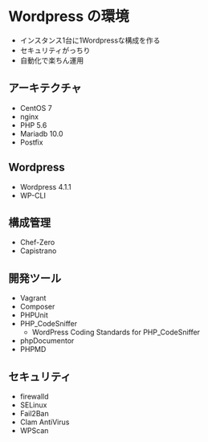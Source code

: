Wordpress の環境
=====================

- インスタンス1台に1Wordpressな構成を作る
- セキュリティがっちり
- 自動化で楽ちん運用

アーキテクチャ
------------

- CentOS 7
- nginx
- PHP 5.6
- Mariadb 10.0
- Postfix

Wordpress
---------

- Wordpress 4.1.1
- WP-CLI

構成管理
-------

- Chef-Zero
- Capistrano

開発ツール
--------

- Vagrant
- Composer
- PHPUnit
- PHP_CodeSniffer
  - WordPress Coding Standards for PHP_CodeSniffer
- phpDocumentor
- PHPMD

セキュリティ
----------

- firewalld
- SELinux
- Fail2Ban
- Clam AntiVirus
- WPScan
